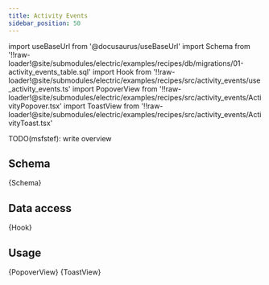 ```yaml
---
title: Activity Events
sidebar_position: 50
---
```


import useBaseUrl from '@docusaurus/useBaseUrl'
import Schema from '!!raw-loader!@site/submodules/electric/examples/recipes/db/migrations/01-activity_events_table.sql'
import Hook from '!!raw-loader!@site/submodules/electric/examples/recipes/src/activity_events/use_activity_events.ts'
import PopoverView from '!!raw-loader!@site/submodules/electric/examples/recipes/src/activity_events/ActivityPopover.tsx'
import ToastView from '!!raw-loader!@site/submodules/electric/examples/recipes/src/activity_events/ActivityToast.tsx'

TODO(msfstef): write overview

## Schema

<CodeBlock language="sql">
  {Schema}
</CodeBlock>

## Data access

<CodeBlock language="ts">
  {Hook}
</CodeBlock>

## Usage

<CodeBlock title="Activity Popover" language="tsx">
{PopoverView}
</CodeBlock>

<CodeBlock title="Activity Toast" language="tsx">
  {ToastView}
</CodeBlock>
